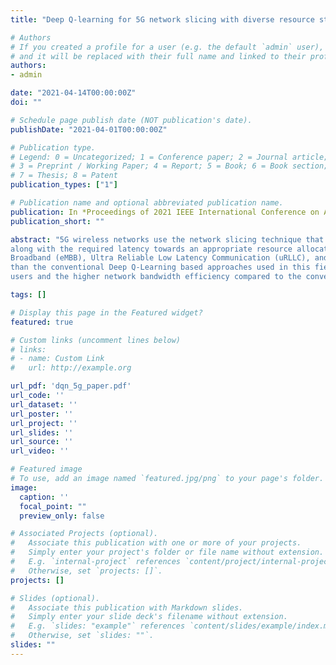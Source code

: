 ```yaml
---
title: "Deep Q-learning for 5G network slicing with diverse resource stipulations and dynamic data traffic"

# Authors
# If you created a profile for a user (e.g. the default `admin` user), write the username (folder name) here 
# and it will be replaced with their full name and linked to their profile.
authors:
- admin

date: "2021-04-14T00:00:00Z"
doi: ""

# Schedule page publish date (NOT publication's date).
publishDate: "2021-04-01T00:00:00Z"

# Publication type.
# Legend: 0 = Uncategorized; 1 = Conference paper; 2 = Journal article;
# 3 = Preprint / Working Paper; 4 = Report; 5 = Book; 6 = Book section;
# 7 = Thesis; 8 = Patent
publication_types: ["1"]

# Publication name and optional abbreviated publication name.
publication: In *Proceedings of 2021 IEEE International Conference on Artificial Intelligence in Information and Communication*
publication_short: ""

abstract: "5G wireless networks use the network slicing technique that provides a suitable network to a service requirement raised by a network user. Further, the network performs effective slice management to improve the throughput and massive connectivity
along with the required latency towards an appropriate resource allocation to these slices for service requirements. This paper presents an online Deep Q-learning based network slicing technique that considers a sigmoid transformed Quality of Experience, price satisfaction, and spectral efficiency as the reward function for bandwidth allocation and slice selection to serve the network users. The Next Generation Mobile Network (NGMN) vertical use cases have been considered for the simulations which also deals with the problem of international roaming and diverse intra-use case requirement variations by using only three standard network service slices termed as enhanced Mobile
Broadband (eMBB), Ultra Reliable Low Latency Communication (uRLLC), and massive Machine Type Communication (mMTC). Our Deep Q-Learning model also converges significantly faster
than the conventional Deep Q-Learning based approaches used in this field. The environment has been prepared based on ITU specifications for eMBB, uRLLC, mMTC. Our proposed method demonstrates a superior Quality-of-experience for the different
users and the higher network bandwidth efficiency compared to the conventional slicing technique."

tags: []

# Display this page in the Featured widget?
featured: true

# Custom links (uncomment lines below)
# links:
# - name: Custom Link
#   url: http://example.org

url_pdf: 'dqn_5g_paper.pdf'
url_code: ''
url_dataset: ''
url_poster: ''
url_project: ''
url_slides: ''
url_source: ''
url_video: ''

# Featured image
# To use, add an image named `featured.jpg/png` to your page's folder. 
image:
  caption: ''
  focal_point: ""
  preview_only: false

# Associated Projects (optional).
#   Associate this publication with one or more of your projects.
#   Simply enter your project's folder or file name without extension.
#   E.g. `internal-project` references `content/project/internal-project/index.md`.
#   Otherwise, set `projects: []`.
projects: []

# Slides (optional).
#   Associate this publication with Markdown slides.
#   Simply enter your slide deck's filename without extension.
#   E.g. `slides: "example"` references `content/slides/example/index.md`.
#   Otherwise, set `slides: ""`.
slides: ""
---
```

